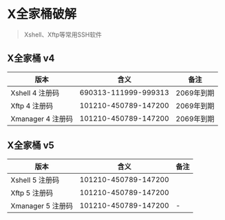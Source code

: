 # X全家桶破解
> Xshell、Xftp等常用SSH软件

## X全家桶 v4
| 版本 | 含义 | 备注 |
| ---- | ---- | ---- |
| Xshell 4 注册码 | 690313-111999-999313 | 2069年到期 |
| Xftp 4 注册码 | 101210-450789-147200 | 2069年到期 |
| Xmanager 4 注册码 | 101210-450789-147200 | 2069年到期 |

## X全家桶 v5
| 版本 | 含义 | 备注 |
| ---- | ---- | ---- |
| Xshell 5 注册码 | 101210-450789-147200 |  |
| Xftp 5 注册码 | 101210-450789-147200 |  |
| Xmanager 5 注册码 | 101210-450789-147200 | - |
